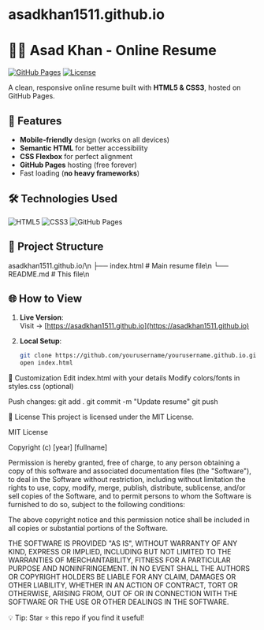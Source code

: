 # asadkhan1511.github.io
# 👨‍💻 Asad Khan - Online Resume

[![GitHub Pages](https://img.shields.io/badge/View-Live%20Resume-blue?style=for-the-badge&logo=github)](https://asadkhan1511.github.io)
[![License](https://img.shields.io/badge/License-MIT-green?style=for-the-badge)](LICENSE)

A clean, responsive online resume built with **HTML5 & CSS3**, hosted on GitHub Pages.

## 🚀 Features

- **Mobile-friendly** design (works on all devices)
- **Semantic HTML** for better accessibility
- **CSS Flexbox** for perfect alignment
- **GitHub Pages** hosting (free forever)
- Fast loading (**no heavy frameworks**)

## 🛠️ Technologies Used

![HTML5](https://img.shields.io/badge/HTML5-E34F26?style=flat&logo=html5&logoColor=white)
![CSS3](https://img.shields.io/badge/CSS3-1572B6?style=flat&logo=css3&logoColor=white)
![GitHub Pages](https://img.shields.io/badge/GitHub%20Pages-222222?style=flat&logo=github)

## 📂 Project Structure
asadkhan1511.github.io/\n
├── index.html # Main resume file\n
└── README.md # This file\n


## 🌐 How to View

1. **Live Version**:  
   Visit → [https://asadkhan1511.github.io](https://asadkhan1511.github.io)

2. **Local Setup**:
   ```bash
   git clone https://github.com/yourusername/yourusername.github.io.git
   open index.html

🔧 Customization
Edit index.html with your details
Modify colors/fonts in styles.css (optional)

Push changes:
git add .
git commit -m "Update resume"
git push

📜 License
This project is licensed under the MIT License.

MIT License

Copyright (c) [year] [fullname]

Permission is hereby granted, free of charge, to any person obtaining a copy
of this software and associated documentation files (the "Software"), to deal
in the Software without restriction, including without limitation the rights
to use, copy, modify, merge, publish, distribute, sublicense, and/or sell
copies of the Software, and to permit persons to whom the Software is
furnished to do so, subject to the following conditions:

The above copyright notice and this permission notice shall be included in all
copies or substantial portions of the Software.

THE SOFTWARE IS PROVIDED "AS IS", WITHOUT WARRANTY OF ANY KIND, EXPRESS OR
IMPLIED, INCLUDING BUT NOT LIMITED TO THE WARRANTIES OF MERCHANTABILITY,
FITNESS FOR A PARTICULAR PURPOSE AND NONINFRINGEMENT. IN NO EVENT SHALL THE
AUTHORS OR COPYRIGHT HOLDERS BE LIABLE FOR ANY CLAIM, DAMAGES OR OTHER
LIABILITY, WHETHER IN AN ACTION OF CONTRACT, TORT OR OTHERWISE, ARISING FROM,
OUT OF OR IN CONNECTION WITH THE SOFTWARE OR THE USE OR OTHER DEALINGS IN THE
SOFTWARE.



💡 Tip: Star ⭐ this repo if you find it useful!
